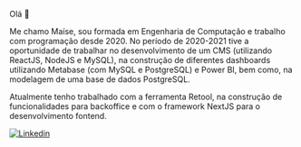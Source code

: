 Olá  👋

Me chamo Maíse, sou formada em Engenharia de Computação e trabalho com programação desde 2020. No período de 2020-2021 tive a oportunidade de trabalhar no desenvolvimento de um CMS (utilizando ReactJS, NodeJS e MySQL), na construção de diferentes dashboards utilizando Metabase (com MySQL e PostgreSQL) e Power BI, bem como, na modelagem de uma base de dados PostgreSQL.

Atualmente tenho trabalhado com a ferramenta Retool, na construção de funcionalidades para backoffice e com o framework NextJS para o desenvolvimento fontend.

[![Linkedin](https://img.shields.io/badge/-LinkedIn-blue?style=flat-square&logo=Linkedin&logoColor=white&link=https://www.linkedin.com/in/maise-damasceno)](https://www.linkedin.com/in/maise-damasceno)
